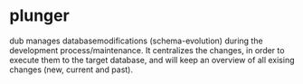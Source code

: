 plunger
=======

dub manages databasemodifications (schema-evolution) during the development process/maintenance. It centralizes the changes, in order to execute them to the target database, and will keep an overview of all exising changes (new, current and past).

